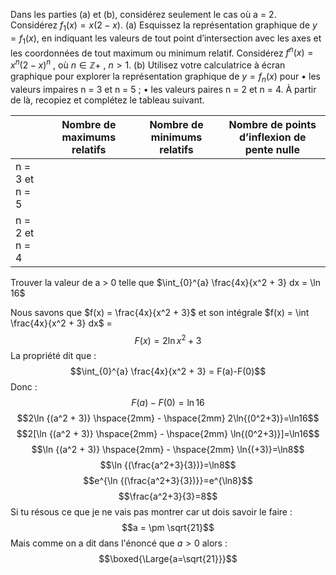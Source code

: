 Dans les parties (a) et (b), considérez seulement le cas où a = 2. Considérez $f_1 (x) = x (2 - x)$. 
(a) Esquissez la représentation graphique de $y = f_1 (x)$, en indiquant les valeurs de tout point d’intersection avec les axes et les coordonnées de tout maximum ou minimum relatif. 
Considérez $f^n (x) = x^n(2 - x)^n$ , où $n ∈ \mathbb{Z}+$ , $n > 1$.
(b) Utilisez votre calculatrice à écran graphique pour explorer la représentation graphique de $y = f_n (x)$ pour 
• les valeurs impaires n = 3 et n = 5 ; 
• les valeurs paires n = 2 et n = 4. 
À partir de là, recopiez et complétez le tableau suivant.

|  | Nombre de maximums relatifs | Nombre de minimums relatifs | Nombre de points d’inflexion de pente nulle |
| ---- | ---- | ---- | ---- |
| n = 3 et n = 5 |  |  |  |
| n = 2 et n = 4 |  |  |  |

Trouver la valeur de a > 0 telle que $\int_{0}^{a} \frac{4x}{x^2 + 3} dx = \ln 16$

Nous savons que $f(x) = \frac{4x}{x^2 + 3}$ et son intégrale $f(x) = \int \frac{4x}{x^2 + 3} dx$ =
$$F(x)=2\ln{x^2+3}$$
La propriété dit que :
$$\int_{0}^{a} \frac{4x}{x^2 + 3} = F(a)-F(0)$$
Donc : 
$$F(a)-F(0)=\ln16$$
$$2\ln {(a^2 + 3)} \hspace{2mm} - \hspace{2mm} 2\ln{(0^2+3)}=\ln16$$
$$2[\ln {(a^2 + 3)} \hspace{2mm} - \hspace{2mm} \ln{(0^2+3)}]=\ln16$$
$$\ln {(a^2 + 3)} \hspace{2mm} - \hspace{2mm} \ln{(+3)}=\ln8$$
$$\ln {(\frac{a^2+3}{3})}=\ln8$$
$$e^{\ln {(\frac{a^2+3}{3})}}=e^{\ln8}$$
$$\frac{a^2+3}{3}=8$$
Si tu résous ce que je ne vais pas montrer car ut dois savoir le faire : 
$$a = \pm \sqrt{21}$$
Mais comme on a dit dans l'énoncé que $a > 0$ alors :
$$\boxed{\Large{a=\sqrt{21}}}$$